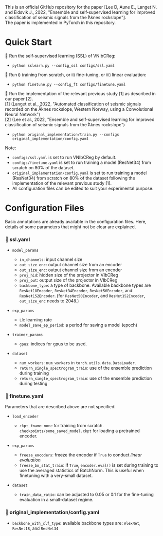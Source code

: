 This is an official GitHub repository for the paper [Lee D, Aune E., Langet N. and Eidsvik J., 2022, "Ensemble and self-supervised learning for improved classification of seismic signals from the  ̊Aknes rockslope"]. <br>
The paper is implemented in PyTorch in this repository.

# Quick Start

:rocket: Run the self-supervised learning (SSL) of VNIbCReg: <br>
* `python sslearn.py --config_ssl configs/ssl.yaml`

:rocket: Run i) training from scratch, or ii) fine-tuning, or iii) linear evaluation: <br>
* `python finetune.py --config_ft configs/finetune.yaml`

:rocket: Run the implementation of the relevant previous study [1] as described in our paper [2].  <br>
[1] (Langet et al., 2022, "Automated classification of seismic signals recorded on the Åknes rockslope, Western Norway, using a Convolutional Neural Network") <br> 
[2] (Lee et al., 2022, "Ensemble and self-supervised learning for improved
classification of seismic signals from the  ̊Aknes rockslope") <br>
* `python original_implementation/train.py --configs original_implementation/config.yaml` <br>

Note:
* `configs/ssl.yaml` is set to run VNIbCReg by default.
* `configs/finetune.yaml` is set to run training a model (ResNet34) from scratch on 80% of the dataset.
* `original_implementation/config.yaml` is set to run training a model (ResNet34) from scratch on 80% of the dataset following the implementation of the relevant previous study [1].
* All configuration files can be edited to suit your experimental purpose.


# Configuration Files
Basic annotations are already available in the configuration files. Here, details of some parameters that might not be clear are explained. 

### :wrench: ssl.yaml
- `model_params`
  - `in_channels`: input channel size
  - `out_size_enc`: output channel size from an encoder
  - `out_size_enc`: output channel size from an encoder
  - `proj_hid`: hidden size of the projector in VIbCReg
  - `proj_out`: output size of the projector in VIbCReg
  - `backbone_type`: a type of backbone. Available backbone types are `ResNet18Encoder`, `ResNet34Encoder`, `ResNet50Encoder`, and `ResNet152Encoder`. (for `ResNet50Encoder`, and `ResNet152Encoder`, `out_size_enc` needs to 2048.)

- `exp_params`
  - `LR`: learning rate
  - `model_save_ep_period`: a period for saving a model (epoch)

- `trainer_params`
  - `gpus`: indices for gpus to be used. 

- `dataset`
  - `num_workers`: `num_workers` in `torch.utils.data.DataLoader`.
  - `return_single_spectrogram_train`: use of the ensemble prediction during training
  - `return_single_spectrogram_train`: use of the ensemble prediction during testing


### :wrench: finetune.yaml

Parameters that are described above are not specified.

- `load_encoder`
  - `ckpt_fname`: `none` for training from scratch. `checkpoints/some_saved_model.ckpt` for loading a pretrained encoder.

- `exp_params`
  - `freeze_encoders`: freeze the encoder if `True` to conduct _linear evaluation_ 
  - `freeze_bn_stat_train`: if `True`, `encoder.eval()` is set during training to use the averaged statistics of BatchNorm. This is useful when finetuning with a very-small dataset. 

- `dataset`
  - `train_data_ratio`: can be adjusted to 0.05 or 0.1 for the fine-tuning evaluation in a small-dataset regime.
  

### :wrench: original_implementation/config.yaml

- `backbone_with_clf_type`: available backbone types are: `AlexNet`, `ResNet18`, and `ResNet34`


